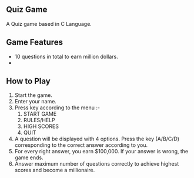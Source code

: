 ## Quiz Game

A Quiz game based in C Language.

## Game Features

* 10 questions in total to earn million dollars.
*

## How to Play
1. Start the game.
2. Enter your name.
3. Press key according to the menu :-
    1. START GAME
    2. RULES/HELP
    3. HIGH SCORES
    4. QUIT
4. A question will be displayed with 4 options. Press the key (A/B/C/D) corresponding to the correct answer according to you.
5. For every right answer, you earn $100,000. If your answer is wrong, the game ends.  
6. Answer maximum number of questions correctly to achieve highest scores and become a millionaire.
